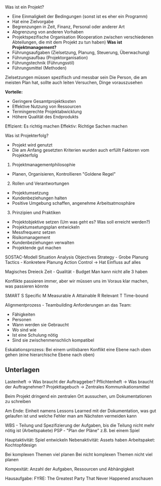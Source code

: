 Was ist ein Projekt?
- Eine Einmaligkeit der Bedingungen (sonst ist es eher ein Programm)
- Hat eine Zielvorgabe
- Begrenzungen in Zeit, Finanz, Personal oder anderer Art
- Abgrenzung von anderen Vorhaben
- Projektspezifische Organisation (Kooperation zwischen verschiedenen Abteilungen, die mit dem Projekt zu tun haben)
**Was ist Projektmanagement?**
- Führungsaufgaben (Zielsetzung, Planung, Steuerung, Überwachung)
- Führungsaufbau (Projektorganisation)
- Führungstechnik (Führungsstil)
- Führungsmittel (Methoden)

Zielsetzungen müssen spezifisch und messbar sein
Die Person, die am meisten Plan hat, sollte auch leiten
Versuchen, Dinge vorauszusehen

**Vorteile:**
- Geringere Gesamtprojektkosten
- Effektive Nutzung von Ressourcen
- Termingerechte Projektabwicklung
- Höhere Qualität des Endprodukts

Effizient: Es richtig machen
Effektiv: Richtige Sachen machen

Was ist Projekterfolg?
- Projekt wird genutzt
- Die am Anfang gesetzten Kriterien wurden auch erfüllt
Faktoren vom Projekterfolg
1. Projektmanagementphilosophie
- Planen, Organisieren, Kontrollieren "Goldene Regel"
2. Rollen und Verantwortungen
- Projektumsetzung
- Kundenbeziehungen halten
- Positive Umgebung schaffen, angenehme Arbeitsatmosphäre
3. Prinzipien und Praktiken
- Projektobjektive setzen (Um was geht es? Was soll erreicht werden?)
- Projektumsetungsplan entwickeln
- Messfrequenz setzen
- Risikomanagement
- Kundenbeziehungen verwalten
- Projektende gut machen

SOSTAC-Modell
Situation Analysis
Objectives
Strategy - Grobe Planung
Tactics - Konkretere Planung
Action
Control -> Hat Einfluss auf alles

Magisches Dreieck
Zeit - Qualität - Budget
Man kann nicht alle 3 haben

Konflikte passieren immer, aber wir müssen uns im Voraus klar machen, was passieren könnte

SMART
S Specific
M Measurable
A Attainable
R Relevant
T Time-bound

Alignmentprozess - Teambuilding
Anforderungen an das Team: 
- Fähigkeiten 
- Personen
- Wann werden sie Gebraucht
- Wo sind wie
- Ist eine Schulung nötig
- Sind sie zwischenmenschlich kompatibel

Eskalationsprozess: Bei einem unlösbaren Konflikt eine Ebene nach oben gehen (eine hierarchische Ebene nach oben)

## Unterlagen
Lastenheft -> Was braucht der Auftraggeber?
Pflichtenheft -> Was braucht der Auftragnehmer?
Projekttagebuch -> Zentrales Kommunikationsmittel

Beim Projekt dringend ein zentralen Ort aussuchen, um Dokumentationen zu schreiben

Am Ende: Einheit namens Lessons Learned mit der Dokumentation, was gut gelaufen ist und welche Fehler man am Nächsten vermeiden kann

WBS - Teilung und Spezifizierung der Aufgaben, bis die Teilung nicht mehr nötig ist (Arbeitspakete)
PSP - "Plan der Pläne"
z.B. bei einem Spiel

Hauptaktivität: Spiel entwickeln
Nebenaktivität: Assets haben
Arbeitspaket: Kochtopfdesign

Bei komplexen Themen viel planen
Bei nicht komplexen Themen nicht viel planen

Kompexität: Anzahl der Aufgaben, Ressourcen und Abhängigkeit

Hausaufgabe: FYRE: The Greatest Party That Never Happened anschauen
